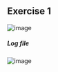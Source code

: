## Exercise 1
![image](https://user-images.githubusercontent.com/33375292/138476931-ff9cffa2-80ff-4d27-80ae-095bf0647342.png)
##### Log file
![image](https://user-images.githubusercontent.com/33375292/138477078-bdc492ca-fc0a-4f15-acdb-1dc814ce2680.png)
